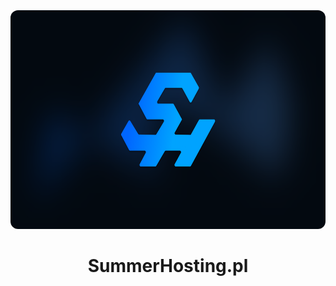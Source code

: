 
<kbd align="center">
  <img src="https://raw.githubusercontent.com/SummerHosting/.github/main/profile/banner.png" title="banner summerhosting" height="350" style="border-radius:12px;">
</kbd>

<h1 align="center">
  SummerHosting.pl
</h1>
<!--

**Here are some ideas to get you started:**

🙋‍♀️ A short introduction - what is your organization all about?
🌈 Contribution guidelines - how can the community get involved?
👩‍💻 Useful resources - where can the community find your docs? Is there anything else the community should know?
🍿 Fun facts - what does your team eat for breakfast?
🧙 Remember, you can do mighty things with the power of [Markdown](https://docs.github.com/github/writing-on-github/getting-started-with-writing-and-formatting-on-github/basic-writing-and-formatting-syntax)
-->
